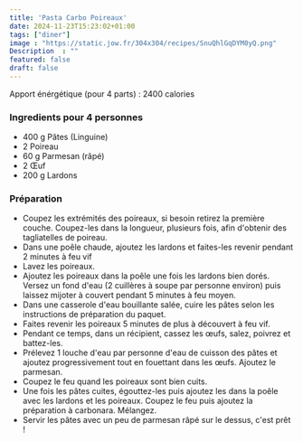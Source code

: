 ```yaml
---
title: 'Pasta Carbo Poireaux'
date: 2024-11-23T15:23:02+01:00
tags: ["diner"]
image : "https://static.jow.fr/304x304/recipes/SnuQhlGqDYM0yQ.png"
Description  : ""
featured: false
draft: false
---
```


Apport énérgétique (pour 4 parts) : 2400 calories 

### Ingredients pour 4 personnes

- 400 g Pâtes (Linguine)
- 2 Poireau
- 60 g Parmesan (râpé)
- 2 Œuf
- 200 g Lardons

### Préparation

- Coupez les extrémités des poireaux, si besoin retirez la première couche. Coupez-les dans la longueur, plusieurs fois, afin d'obtenir des tagliatelles de poireau.
- Dans une poêle chaude, ajoutez les lardons et faites-les revenir pendant 2 minutes à feu vif
- Lavez les poireaux.
- Ajoutez les poireaux dans la poêle une fois les lardons bien dorés. Versez un fond d'eau (2 cuillères à soupe par personne environ) puis laissez mijoter à couvert pendant 5 minutes à feu moyen.
- Dans une casserole d'eau bouillante salée, cuire les pâtes selon les instructions de préparation du paquet. 
- Faites revenir les poireaux 5 minutes de plus à découvert à feu vif. 
- Pendant ce temps, dans un récipient, cassez les œufs, salez, poivrez et battez-les.
- Prélevez 1 louche d'eau par personne d'eau de cuisson des pâtes et ajoutez progressivement tout en fouettant dans les œufs. Ajoutez le parmesan.
- Coupez le feu quand les poireaux sont bien cuits.
- Une fois les pâtes cuites, égouttez-les puis ajoutez les dans la poêle avec les lardons et les poireaux. Coupez le feu puis ajoutez la préparation à carbonara. Mélangez.
- Servir les pâtes avec un peu de parmesan râpé sur le dessus, c'est prêt ! 